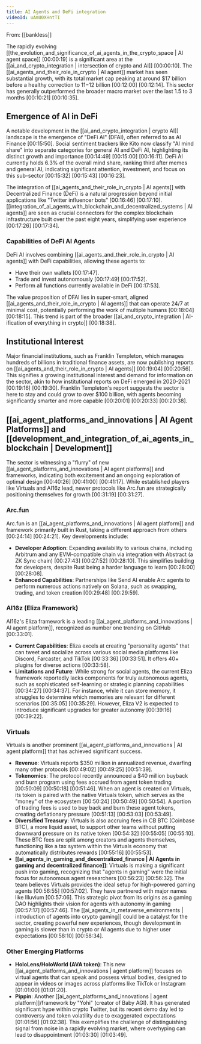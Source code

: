 ```yaml
---
title: AI Agents and DeFi integration
videoId: uAmU0XHntTI
---
```


From: [[bankless]] <br/> 

The rapidly evolving [[the_evolution_and_significance_of_ai_agents_in_the_crypto_space | AI agent space]] <a class="yt-timestamp" data-t="00:00:19">[00:00:19]</a> is a significant area at the [[ai_and_crypto_integration | intersection of crypto and AI]] <a class="yt-timestamp" data-t="00:00:10">[00:00:10]</a>. The [[ai_agents_and_their_role_in_crypto | AI agent]] market has seen substantial growth, with its total market cap peaking at around $17 billion before a healthy correction to $11-$12 billion <a class="yt-timestamp" data-t="00:12:00">[00:12:00]</a> <a class="yt-timestamp" data-t="00:12:14">[00:12:14]</a>. This sector has generally outperformed the broader macro market over the last 1.5 to 3 months <a class="yt-timestamp" data-t="00:10:21">[00:10:21]</a> <a class="yt-timestamp" data-t="00:10:35">[00:10:35]</a>.

## Emergence of AI in DeFi

A notable development in the [[ai_and_crypto_integration | crypto AI]] landscape is the emergence of "DeFi AI" (DFAI), often referred to as AI Finance <a class="yt-timestamp" data-t="00:15:50">[00:15:50]</a>. Social sentiment trackers like Kito now classify "AI mind share" into separate categories for general AI and DeFi AI, highlighting its distinct growth and importance <a class="yt-timestamp" data-t="00:14:49">[00:14:49]</a> <a class="yt-timestamp" data-t="00:15:00">[00:15:00]</a> <a class="yt-timestamp" data-t="00:16:11">[00:16:11]</a>. DeFi AI currently holds 6.3% of the overall mind share, ranking third after memes and general AI, indicating significant attention, investment, and focus on this sub-sector <a class="yt-timestamp" data-t="00:15:32">[00:15:32]</a> <a class="yt-timestamp" data-t="00:15:43">[00:15:43]</a> <a class="yt-timestamp" data-t="00:16:23">[00:16:23]</a>.

The integration of [[ai_agents_and_their_role_in_crypto | AI agents]] with Decentralized Finance (DeFi) is a natural progression beyond initial applications like "Twitter influencer bots" <a class="yt-timestamp" data-t="00:16:46">[00:16:46]</a> <a class="yt-timestamp" data-t="00:17:10">[00:17:10]</a>. [[integration_of_ai_agents_with_blockchain_and_decentralized_systems | AI agents]] are seen as crucial connectors for the complex blockchain infrastructure built over the past eight years, simplifying user experience <a class="yt-timestamp" data-t="00:17:26">[00:17:26]</a> <a class="yt-timestamp" data-t="00:17:34">[00:17:34]</a>.

### Capabilities of DeFi AI Agents
DeFi AI involves combining [[ai_agents_and_their_role_in_crypto | AI agents]] with DeFi capabilities, allowing these agents to:
*   Have their own wallets <a class="yt-timestamp" data-t="00:17:47">[00:17:47]</a>.
*   Trade and invest autonomously <a class="yt-timestamp" data-t="00:17:49">[00:17:49]</a> <a class="yt-timestamp" data-t="00:17:52">[00:17:52]</a>.
*   Perform all functions currently available in DeFi <a class="yt-timestamp" data-t="00:17:53">[00:17:53]</a>.

The value proposition of DFAI lies in super-smart, aligned [[ai_agents_and_their_role_in_crypto | AI agents]] that can operate 24/7 at minimal cost, potentially performing the work of multiple humans <a class="yt-timestamp" data-t="00:18:04">[00:18:04]</a> <a class="yt-timestamp" data-t="00:18:15">[00:18:15]</a>. This trend is part of the broader [[ai_and_crypto_integration | AI-ification of everything in crypto]] <a class="yt-timestamp" data-t="00:18:38">[00:18:38]</a>.

## Institutional Interest
Major financial institutions, such as Franklin Templeton, which manages hundreds of billions in traditional finance assets, are now publishing reports on [[ai_agents_and_their_role_in_crypto | AI agents]] <a class="yt-timestamp" data-t="00:19:04">[00:19:04]</a> <a class="yt-timestamp" data-t="00:20:56">[00:20:56]</a>. This signifies a growing institutional interest and demand for information on the sector, akin to how institutional reports on DeFi emerged in 2020-2021 <a class="yt-timestamp" data-t="00:19:16">[00:19:16]</a> <a class="yt-timestamp" data-t="00:19:30">[00:19:30]</a>. Franklin Templeton's report suggests the sector is here to stay and could grow to over $100 billion, with agents becoming significantly smarter and more capable <a class="yt-timestamp" data-t="00:20:01">[00:20:01]</a> <a class="yt-timestamp" data-t="00:20:33">[00:20:33]</a> <a class="yt-timestamp" data-t="00:20:38">[00:20:38]</a>.

## [[ai_agent_platforms_and_innovations | AI Agent Platforms]] and [[development_and_integration_of_ai_agents_in_blockchain | Development]]

The sector is witnessing a "flurry" of new [[ai_agent_platforms_and_innovations | AI agent platforms]] and frameworks, indicating both excitement and an ongoing exploration of optimal design <a class="yt-timestamp" data-t="00:40:26">[00:40:26]</a> <a class="yt-timestamp" data-t="00:41:00">[00:41:00]</a> <a class="yt-timestamp" data-t="00:41:17">[00:41:17]</a>. While established players like Virtuals and AI16z lead, newer protocols like Arc.fun are strategically positioning themselves for growth <a class="yt-timestamp" data-t="00:31:19">[00:31:19]</a> <a class="yt-timestamp" data-t="00:31:27">[00:31:27]</a>.

### Arc.fun
Arc.fun is an [[ai_agent_platforms_and_innovations | AI agent platform]] and framework primarily built in Rust, taking a different approach from others <a class="yt-timestamp" data-t="00:24:14">[00:24:14]</a> <a class="yt-timestamp" data-t="00:24:21">[00:24:21]</a>. Key developments include:
*   **Developer Adoption**: Expanding availability to various chains, including Arbitrum and any EVM-compatible chain via integration with Abstract (a ZK Sync chain) <a class="yt-timestamp" data-t="00:27:43">[00:27:43]</a> <a class="yt-timestamp" data-t="00:27:52">[00:27:52]</a> <a class="yt-timestamp" data-t="00:28:10">[00:28:10]</a>. This simplifies building for developers, despite Rust being a harder language to learn <a class="yt-timestamp" data-t="00:28:00">[00:28:00]</a> <a class="yt-timestamp" data-t="00:28:08">[00:28:08]</a>.
*   **Enhanced Capabilities**: Partnerships like Send AI enable Arc agents to perform numerous actions natively on Solana, such as swapping, trading, and token creation <a class="yt-timestamp" data-t="00:29:48">[00:29:48]</a> <a class="yt-timestamp" data-t="00:29:59">[00:29:59]</a>.

### AI16z (Eliza Framework)
AI16z's Eliza framework is a leading [[ai_agent_platforms_and_innovations | AI agent platform]], recognized as number one trending on GitHub <a class="yt-timestamp" data-t="00:33:01">[00:33:01]</a>.
*   **Current Capabilities**: Eliza excels at creating "personality agents" that can tweet and socialize across various social media platforms like Discord, Farcaster, and TikTok <a class="yt-timestamp" data-t="00:33:36">[00:33:36]</a> <a class="yt-timestamp" data-t="00:33:51">[00:33:51]</a>. It offers 40+ plugins for diverse actions <a class="yt-timestamp" data-t="00:33:58">[00:33:58]</a>.
*   **Limitations and Future**: While strong for social agents, the current Eliza framework reportedly lacks components for truly autonomous agents, such as sophisticated self-learning or strategic planning capabilities <a class="yt-timestamp" data-t="00:34:27">[00:34:27]</a> <a class="yt-timestamp" data-t="00:34:37">[00:34:37]</a>. For instance, while it can store memory, it struggles to determine which memories are relevant for different scenarios <a class="yt-timestamp" data-t="00:35:05">[00:35:05]</a> <a class="yt-timestamp" data-t="00:35:29">[00:35:29]</a>. However, Eliza V2 is expected to introduce significant upgrades for greater autonomy <a class="yt-timestamp" data-t="00:39:16">[00:39:16]</a> <a class="yt-timestamp" data-t="00:39:22">[00:39:22]</a>.

### Virtuals
Virtuals is another prominent [[ai_agent_platforms_and_innovations | AI agent platform]] that has achieved significant success.
*   **Revenue**: Virtuals reports $350 million in annualized revenue, dwarfing many other protocols <a class="yt-timestamp" data-t="00:49:02">[00:49:02]</a> <a class="yt-timestamp" data-t="00:49:25">[00:49:25]</a> <a class="yt-timestamp" data-t="00:51:39">[00:51:39]</a>.
*   **Tokenomics**: The protocol recently announced a $40 million buyback and burn program using fees accrued from agent token trading <a class="yt-timestamp" data-t="00:50:09">[00:50:09]</a> <a class="yt-timestamp" data-t="00:50:18">[00:50:18]</a> <a class="yt-timestamp" data-t="00:51:46">[00:51:46]</a>. When an agent is created on Virtuals, its token is paired with the native Virtuals token, which serves as the "money" of the ecosystem <a class="yt-timestamp" data-t="00:50:24">[00:50:24]</a> <a class="yt-timestamp" data-t="00:50:49">[00:50:49]</a> <a class="yt-timestamp" data-t="00:50:54">[00:50:54]</a>. A portion of trading fees is used to buy back and burn these agent tokens, creating deflationary pressure <a class="yt-timestamp" data-t="00:51:13">[00:51:13]</a> <a class="yt-timestamp" data-t="00:53:03">[00:53:03]</a> <a class="yt-timestamp" data-t="00:53:49">[00:53:49]</a>.
*   **Diversified Treasury**: Virtuals is also accruing fees in CB BTC (Coinbase BTC), a more liquid asset, to support other teams without putting downward pressure on its native token <a class="yt-timestamp" data-t="00:54:32">[00:54:32]</a> <a class="yt-timestamp" data-t="00:55:05">[00:55:05]</a> <a class="yt-timestamp" data-t="00:55:10">[00:55:10]</a>. These BTC fees are split among creators and agents themselves, functioning like a tax system within the Virtuals economy that automatically distributes rewards <a class="yt-timestamp" data-t="00:55:16">[00:55:16]</a> <a class="yt-timestamp" data-t="00:55:53">[00:55:53]</a>.
*   **[[ai_agents_in_gaming_and_decentralized_finance | AI Agents in gaming and decentralized finance]]**: Virtuals is making a significant push into gaming, recognizing that "agents in gaming" were the initial focus for autonomous agent researchers <a class="yt-timestamp" data-t="00:56:23">[00:56:23]</a> <a class="yt-timestamp" data-t="00:56:32">[00:56:32]</a>. The team believes Virtuals provides the ideal setup for high-powered gaming agents <a class="yt-timestamp" data-t="00:56:55">[00:56:55]</a> <a class="yt-timestamp" data-t="00:57:02">[00:57:02]</a>. They have partnered with major names like Illuvium <a class="yt-timestamp" data-t="00:57:06">[00:57:06]</a>. This strategic pivot from its origins as a gaming DAO highlights their vision for agents with autonomy in gaming <a class="yt-timestamp" data-t="00:57:17">[00:57:17]</a> <a class="yt-timestamp" data-t="00:57:46">[00:57:46]</a>. The [[ai_agents_in_metaverse_environments | introduction of agents into crypto gaming]] could be a catalyst for the sector, creating powerful new experiences, though development in gaming is slower than in crypto or AI agents due to higher user expectations <a class="yt-timestamp" data-t="00:58:10">[00:58:10]</a> <a class="yt-timestamp" data-t="00:58:34">[00:58:34]</a>.

### Other Emerging Platforms
*   **HoloLens/HoloWorld (AVA token)**: This new [[ai_agent_platforms_and_innovations | agent platform]] focuses on virtual agents that can speak and possess virtual bodies, designed to appear in videos or images across platforms like TikTok or Instagram <a class="yt-timestamp" data-t="01:01:00">[01:01:00]</a> <a class="yt-timestamp" data-t="01:01:20">[01:01:20]</a>.
*   **Pippin**: Another [[ai_agent_platforms_and_innovations | agent platform]]/framework by "Yohi" (creator of Baby AGI). It has generated significant hype within crypto Twitter, but its recent demo day led to controversy and token volatility due to exaggerated expectations <a class="yt-timestamp" data-t="01:01:56">[01:01:56]</a> <a class="yt-timestamp" data-t="01:02:38">[01:02:38]</a>. This exemplifies the challenge of distinguishing signal from noise in a rapidly evolving market, where overhyping can lead to disappointment <a class="yt-timestamp" data-t="01:03:30">[01:03:30]</a> <a class="yt-timestamp" data-t="01:03:49">[01:03:49]</a>.